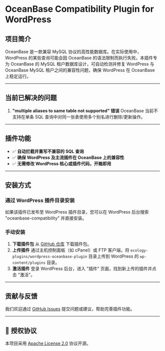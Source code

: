 # OceanBase Compatibility Plugin for WordPress

## 项目简介

OceanBase 是一款兼容 MySQL 协议的高性能数据库。在实际使用中，WordPress 的某些查询可能会因 OceanBase 的语法限制而执行失败。本插件专为 OceanBase 的 MySQL 租户数据库设计，可自动检测并修复 WordPress 与 OceanBase MySQL 租户之间的兼容性问题，确保 WordPress 在 OceanBase 上稳定运行。

------

## 当前已解决的问题

1. **"multiple aliases to same table not supported" 错误**
OceanBase 当前不支持在单条 SQL 查询中对同一张表使用多个别名进行删除/更新操作。

------

## 插件功能

- ✅ **自动拦截并重写不兼容的 SQL 查询**
- ✅ **确保 WordPress 及主流插件在 OceanBase 上的兼容性**
- ✅ **无需修改 WordPress 核心或插件代码，开箱即用**

------

## 安装方式

### 通过 WordPress 插件目录安装

如果该插件已发布至 WordPress 插件目录，您可以在 WordPress 后台搜索 "oceanbase-compatibility" 并直接安装。

### 手动安装

1. **下载插件包**
   从 [GitHub 仓库](https://github.com/oceanbase/oceanbase/ecology-plugins.git) 下载插件包。
2. **上传插件**
   通过主机控制面板（如 cPanel）或 FTP 客户端，将 `ecology-plugins/wordpress-oceanbase-plugin` 目录上传到 WordPress 的 `wp-content/plugins` 目录。
3. **激活插件**
   登录 WordPress 后台，进入 "插件" 页面，找到新上传的插件并点击 "激活"。

------

## 贡献与反馈

我们欢迎通过 [GitHub Issues](https://github.com/oceanbase/ecology-plugins/issues) 提交问题或建议，帮助完善插件功能。

------

## 📄 授权协议

本项目采用 [Apache License 2.0](https://github.com/oceanbase/ecology-plugins/blob/main/wordpress-oceanbase-plugin/LICENSE) 协议开源。